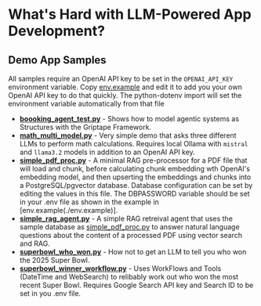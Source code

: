 # What's Hard with LLM-Powered App Development?
## Demo App Samples

All samples require an OpenAI API key to be set in the `OPENAI_API_KEY` environment variable. Copy [env.example](./env.example) and edit it to add you your own OpenAI API key to do that quickly. The python-dotenv import will set the environment variable automatically from that file

* [**boooking_agent_test.py**](./boooking_agent_test.py) - Shows how to model agentic systems as Structures with the Griptape Framework. 
* [**math_multi_model.py**](./math_multi_model.py) - Very simple demo that asks three different LLMs to perform math calculations. Requires local Ollama with `mistral` and `llama3.2` models in addition to an OpenAI API key.
* [**simple_pdf_proc.py**](./simple_pdf_proc.py) - A minimal RAG pre-processor for a PDF file that will load and chunk, before calculating chunk embedding wth OpenAI's embedding model, and then upserting the embeddings and chunks into a PostgreSQL/pgvector database. Database configuration can be set by editing the values in this file. The DBPASSWORD variable should be set in your .env file as shown in the example in [env.example(./env.example)].
* [**simple_rag_agent.py**](./simple_rag_agent.py) - A simple RAG retreival agent that uses the sample database as [simple_pdf_proc.py](./simple_pdf_proc.py) to answer natural language questions about the content of a processed PDF using vector search and RAG.
* [**superbowl_who_won.py**](./superbowl_who_won.py) - How not to get an LLM to tell you who won the 2025 Super Bowl.
* [**superbowl_winner_workflow.py**](./superbowl_who_won.py) - Uses WorkFlows and Tools (DateTime and WebSearch) to relibably work out who won the most recent Super Bowl. Requires Google Search API key and Search ID to be set in you .env file.